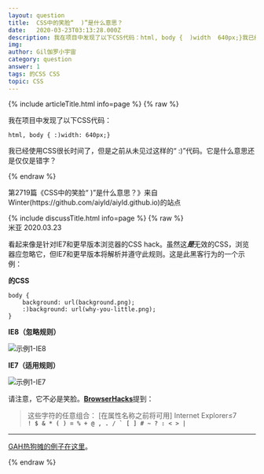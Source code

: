 ```yaml
---
layout: question
title:  CSS中的笑脸“  )”是什么意思？
date:   2020-03-23T03:13:28.000Z
description: 我在项目中发现了以下CSS代码：html, body {  )width  640px;}我已经使用CSS很长时间了，但是之前从未见过这样的“ ...
img: 
author: Gil伽罗小宇宙
category: question
answer: 1
tags: 的CSS CSS
topic: CSS
---
```

<div class="article-root">
  <div class="article">
    {% include articleTitle.html info=page %}
    {% raw %}
    <div class="article-content"><p><font style="vertical-align: inherit;"><font style="vertical-align: inherit;">我在项目中发现了以下CSS代码：</font></font></p>

<pre><code>html, body { :)width: 640px;}
</code></pre>

<p><font style="vertical-align: inherit;"><font style="vertical-align: inherit;">我已经使用CSS很长时间了，但是之前从未见过这样的“ :)”代码。</font><font style="vertical-align: inherit;">它是什么意思还是仅仅是错字？</font></font></p></div>
    {% endraw %}
  </div>
  <p class="winter_mark">第2719篇《CSS中的笑脸“  )”是什么意思？》来自Winter(https://github.com/aiyld/aiyld.github.io)的站点</p>
  <div class="discuss-wrapper">
    {% include discussTitle.html info=page %}
    {% raw %}
    <div class="discuss-item">
        <div class="discuss-parent">
          <div class="discuss-meta">
            <span class="discuss-user">米亚</span>
            <span class="discuss-time">2020.03.23</span>
          </div>
          <div class="discuss-comment"><p><font style="vertical-align: inherit;"><font style="vertical-align: inherit;">看起来像是针对IE7和更早版本浏览器的CSS hack。</font><font style="vertical-align: inherit;">虽然这</font></font><strong><em><font style="vertical-align: inherit;"><font style="vertical-align: inherit;">是</font></font></em></strong><font style="vertical-align: inherit;"><font style="vertical-align: inherit;">无效的CSS，浏览器应忽略它，但IE7和更早版本将解析并遵守此规则。</font><font style="vertical-align: inherit;">这是此黑客行为的一个示例：</font></font></p>

<p><strong><font style="vertical-align: inherit;"><font style="vertical-align: inherit;">的CSS</font></font></strong></p>

<pre><code>body {<font></font>
    background: url(background.png);<font></font>
    :)background: url(why-you-little.png);<font></font>
}<font></font>
</code></pre>

<p><strong><font style="vertical-align: inherit;"><font style="vertical-align: inherit;">IE8（忽略规则）</font></font></strong></p>

<p><img src="https://i.stack.imgur.com/vNW0H.png" alt="示例1-IE8"></p>

<p><strong><font style="vertical-align: inherit;"><font style="vertical-align: inherit;">IE7（适用规则）</font></font></strong></p>

<p><img src="https://i.stack.imgur.com/ScB91.png" alt="示例1-IE7"></p>

<p><font style="vertical-align: inherit;"><font style="vertical-align: inherit;">请注意，它不必是笑脸。</font></font><a href="http://browserhacks.com/#hack-6d49e92634f26ae6d6e46b3ebc10019a" rel="nofollow noreferrer"><strong><font style="vertical-align: inherit;"><font style="vertical-align: inherit;">BrowserHacks</font></font></strong></a><font style="vertical-align: inherit;"><font style="vertical-align: inherit;">提到：</font></font></p>

<blockquote>
  <p><font style="vertical-align: inherit;"><font style="vertical-align: inherit;">这些字符的任意组合：</font><font style="vertical-align: inherit;">
  [在属性名称之前将可用] Internet Explorer≤7</font></font><br>
  <strong><code>! $ &amp; * ( ) = % + @ , . / ` [ ] # ~ ? : &lt; &gt; |</code></strong><br><font style="vertical-align: inherit;"></font></p>
</blockquote>

<hr>

<p><a href="https://stackoverflow.com/revisions/25444514/4"><font style="vertical-align: inherit;"><font style="vertical-align: inherit;">GAH热狗摊的例子在这里</font></font></a><font style="vertical-align: inherit;"><font style="vertical-align: inherit;">。</font></font></p></div>
        </div></div>
    {% endraw %}
  </div>
<div>
